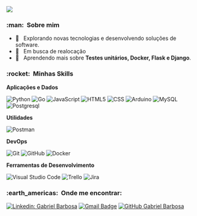 
![](https://komarev.com/ghpvc/?username=gabrieltsbarbosa&color=006bed)

<h3> :man: &nbsp;Sobre mim </h3>

- 🤔 &nbsp; Explorando novas tecnologias e desenvolvendo soluções de software.
- 💼 &nbsp; Em busca de realocação
- 🌱 &nbsp; Aprendendo mais sobre **Testes unitários, Docker, Flask e Django**.

<h3> :rocket: &nbsp;Minhas Skills </h3>

**Aplicações e Dados**

  ![Python](https://img.shields.io/badge/-Python-333333?style=flat&logo=Python&logoColor=00599C)
  ![Go](https://img.shields.io/badge/-Go-333333?style=flat&logo=Go&logoColor=00599C)
  ![JavaScript](https://img.shields.io/badge/-JavaScript-333333?style=flat&logo=javascript)
  ![HTML5](https://img.shields.io/badge/-HTML5-333333?style=flat&logo=HTML5)
  ![CSS](https://img.shields.io/badge/-CSS-333333?style=flat&logo=CSS3&logoColor=1572B6)
  ![Arduino](https://img.shields.io/badge/-Arduino-333333?style=flat&logo=Arduino)
  ![MySQL](https://img.shields.io/badge/-MySQL-333333?style=flat&logo=mysql)
  ![Postgresql](https://img.shields.io/badge/-Postgresql-333333?style=flat&logo=Postgresql)

**Utilidades**

  ![Postman](https://img.shields.io/badge/-Postman-333333?style=flat&logo=postman)

**DevOps**

  ![Git](https://img.shields.io/badge/-Git-333333?style=flat&logo=git)
  ![GitHub](https://img.shields.io/badge/-GitHub-333333?style=flat&logo=github)
  ![Docker](https://img.shields.io/badge/-Docker-333333?style=flat&logo=docker)

**Ferramentas de Desenvolvimento**

  ![Visual Studio Code](https://img.shields.io/badge/-Visual%20Studio%20Code-333333?style=flat&logo=visual-studio-code&logoColor=007ACC)
  ![Trello](https://img.shields.io/badge/-Trello-333333?style=flat&logo=trello&logoColor=007ACC)
  ![Jira](https://img.shields.io/badge/-Jira-333333?style=flat&logo=jira&logoColor=007ACC)


<h3> :earth_americas: &nbsp;Onde me encontrar: </h3> 

[![Linkedin: Gabriel Barbosa](https://img.shields.io/badge/-gabrieltsbarbosa-blue?style=flat-square&logo=Linkedin&logoColor=white&link=https://www.linkedin.com/in/gabrieltsbarbosa/)](https://www.linkedin.com/in/gabrieltsbarbosa/)
[![Gmail Badge](https://img.shields.io/badge/-gtav.sbarbosa@gmail.com-006bed?style=flat-square&logo=Gmail&logoColor=white&link=mailto:gtav.sbarbosa@gmail.com)](mailto:gtav.sbarbosa@gmail.com)
[![GitHub Gabriel Barbosa]( https://img.shields.io/github/followers/gabrieltsbarbosa?label=follow&style=social)](https://github.com/gabrieltsbarbosa/)

<br/>
<!--
<a href="https://github.com/gabrieltsbarbosa">
  <img height="180em" src="https://github-readme-stats.vercel.app/api?username=gabrieltsbarbosa&theme=dracula&show_icons=true" />
</a>

<br/> -->



